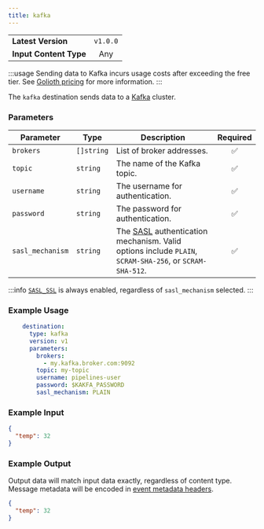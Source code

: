 ```yaml
---
title: kafka
---
```


|   |   |
|---|:---:|
|__Latest Version__| `v1.0.0` |
|__Input Content Type__| Any |

:::usage
Sending data to Kafka incurs usage costs after exceeding the free tier. See
[Golioth pricing](https://golioth.io/pricing) for more information.
:::

The `kafka` destination sends data to a [Kafka](https://kafka.apache.org/)
cluster.

### Parameters

|Parameter|Type|Description|Required|
|---|---|---|:---:|
|`brokers`|`[]string`| List of broker addresses. |✅|
|`topic`|`string`| The name of the Kafka topic. |✅|
|`username`|`string`| The username for authentication. |✅|
|`password`|`string`| The password for authentication. |✅|
|`sasl_mechanism`|`string`| The [SASL](https://en.wikipedia.org/wiki/Simple_Authentication_and_Security_Layer) authentication mechanism. Valid options include `PLAIN`, `SCRAM-SHA-256`, or `SCRAM-SHA-512`. |✅|

:::info
[`SASL_SSL`](https://kafka.apache.org/documentation/#security_sasl_config) is
always enabled, regardless of `sasl_mechanism` selected.
:::


### Example Usage

```yaml
    destination:
      type: kafka
      version: v1
      parameters:
        brokers:
          - my.kafka.broker.com:9092
        topic: my-topic
        username: pipelines-user
        password: $KAKFA_PASSWORD
        sasl_mechanism: PLAIN
```

### Example Input

```json
{
  "temp": 32
}
```

### Example Output

Output data will match input data exactly, regardless of content type. Message
metadata will be encoded in [event metadata
headers](https://kafka.apache.org/documentation/#intro_concepts_and_terms).

```json
{
  "temp": 32
}
```
